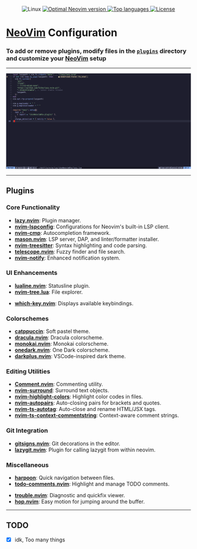 <div align="center">
<p>
    <a>
      <img alt="Linux" src="https://img.shields.io/badge/Linux-%23.svg?style=flat-square&logo=linux&color=FCC624&logoColor=black" />
    </a>
    <a href="https://github.com/neovim/neovim/releases/tag/stable">
      <img src="https://img.shields.io/badge/Neovim-0.10.3-blueviolet.svg?style=flat-square&logo=Neovim&logoColor=green" alt="Optimal Neovim version"/>
    </a>
    <a href="https://github.com/uppercasee/NeoVim/search?l=vim-script">
      <img src="https://img.shields.io/github/languages/top/uppercasee/NeoVim" alt="Top languages"/>
    </a>
    <a href="https://github.com/uppercasee/NeoVim/blob/master/LICENSE">
      <img src="https://img.shields.io/github/license/uppercasee/NeoVim?style=flat-square&logo=GNU&label=License" alt="License"/>
    </a>
</p>
</div>

# [NeoVim]("https://neovim.io/") Configuration

### To add or remove plugins, modify files in the [`plugins`](./lua/iUseNeovimBtw/plugins/) directory and customize your [NeoVim]("https://neovim.io/") setup

---

![](./assets/neovim_editor.png)

---

## Plugins

### Core Functionality

- **[lazy.nvim](https://github.com/folke/lazy.nvim)**: Plugin manager.
- **[nvim-lspconfig](https://github.com/neovim/nvim-lspconfig)**: Configurations for Neovim's built-in LSP client.
- **[nvim-cmp](https://github.com/hrsh7th/nvim-cmp)**: Autocompletion framework.
- **[mason.nvim](https://github.com/williamboman/mason.nvim)**: LSP server, DAP, and linter/formatter installer.
- **[nvim-treesitter](https://github.com/nvim-treesitter/nvim-treesitter)**: Syntax highlighting and code parsing.
- **[telescope.nvim](https://github.com/nvim-telescope/telescope.nvim)**: Fuzzy finder and file search.
- **[nvim-notify](https://github.com/rcarriga/nvim-notify)**: Enhanced notification system.

### UI Enhancements

- **[lualine.nvim](https://github.com/nvim-lualine/lualine.nvim)**: Statusline plugin.
- **[nvim-tree.lua](https://github.com/nvim-tree/nvim-tree.lua)**: File explorer.
<!-- - **[bufferline.nvim](https://github.com/akinsho/bufferline.nvim)**: Tab-like buffer management. -->
- **[which-key.nvim](https://github.com/folke/which-key.nvim)**: Displays available keybindings.

### Colorschemes

- **[catppuccin](https://github.com/catppuccin/nvim)**: Soft pastel theme.
- **[dracula.nvim](https://github.com/Mofiqul/dracula.nvim)**: Dracula colorscheme.
- **[monokai.nvim](https://github.com/tanvirtin/monokai.nvim)**: Monokai colorscheme.
- **[onedark.nvim](https://github.com/navarasu/onedark.nvim)**: One Dark colorscheme.
- **[darkplus.nvim](https://github.com/lunarvim/darkplus.nvim)**: VSCode-inspired dark theme.

### Editing Utilities

- **[Comment.nvim](https://github.com/numToStr/Comment.nvim)**: Commenting utility.
- **[nvim-surround](https://github.com/kylechui/nvim-surround)**: Surround text objects.
- **[nvim-highlight-colors](https://github.com/brenoprata10/nvim-highlight-colors)**: Highlight color codes in files.
- **[nvim-autopairs](https://github.com/windwp/nvim-autopairs)**: Auto-closing pairs for brackets and quotes.
- **[nvim-ts-autotag](https://github.com/windwp/nvim-ts-autotag)**: Auto-close and rename HTML/JSX tags.
- **[nvim-ts-context-commentstring](https://github.com/JoosepAlviste/nvim-ts-context-commentstring)**: Context-aware comment strings.

### Git Integration

- **[gitsigns.nvim](https://github.com/lewis6991/gitsigns.nvim)**: Git decorations in the editor.
- **[lazygit.nvim](https://github.com/kdheepak/lazygit.nvim)**: Plugin for calling lazygit from within neovim.

### Miscellaneous

- **[harpoon](https://github.com/ThePrimeagen/harpoon)**: Quick navigation between files.
- **[todo-comments.nvim](https://github.com/folke/todo-comments.nvim)**: Highlight and manage TODO comments.
<!-- - **[dashboard-nvim](https://github.com/glepnir/dashboard-nvim)**: Start screen for Neovim. -->
- **[trouble.nvim](https://github.com/folke/trouble.nvim)**: Diagnostic and quickfix viewer.
- **[hop.nvim](https://github.com/phaazon/hop.nvim)**: Easy motion for jumping around the buffer.

---

## TODO

- [x] idk, Too many things
